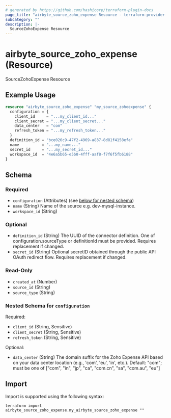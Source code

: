 ```yaml
---
# generated by https://github.com/hashicorp/terraform-plugin-docs
page_title: "airbyte_source_zoho_expense Resource - terraform-provider-airbyte"
subcategory: ""
description: |-
  SourceZohoExpense Resource
---
```


# airbyte_source_zoho_expense (Resource)

SourceZohoExpense Resource

## Example Usage

```terraform
resource "airbyte_source_zoho_expense" "my_source_zohoexpense" {
  configuration = {
    client_id     = "...my_client_id..."
    client_secret = "...my_client_secret..."
    data_center   = "com"
    refresh_token = "...my_refresh_token..."
  }
  definition_id = "bce026c9-47f2-4969-a837-8d81f4158efa"
  name          = "...my_name..."
  secret_id     = "...my_secret_id..."
  workspace_id  = "4e6a5b65-e5b0-4fff-aaf8-f7f6f5fb6188"
}
```

<!-- schema generated by tfplugindocs -->
## Schema

### Required

- `configuration` (Attributes) (see [below for nested schema](#nestedatt--configuration))
- `name` (String) Name of the source e.g. dev-mysql-instance.
- `workspace_id` (String)

### Optional

- `definition_id` (String) The UUID of the connector definition. One of configuration.sourceType or definitionId must be provided. Requires replacement if changed.
- `secret_id` (String) Optional secretID obtained through the public API OAuth redirect flow. Requires replacement if changed.

### Read-Only

- `created_at` (Number)
- `source_id` (String)
- `source_type` (String)

<a id="nestedatt--configuration"></a>
### Nested Schema for `configuration`

Required:

- `client_id` (String, Sensitive)
- `client_secret` (String, Sensitive)
- `refresh_token` (String, Sensitive)

Optional:

- `data_center` (String) The domain suffix for the Zoho Expense API based on your data center location (e.g., 'com', 'eu', 'in', etc.). Default: "com"; must be one of ["com", "in", "jp", "ca", "com.cn", "sa", "com.au", "eu"]

## Import

Import is supported using the following syntax:

```shell
terraform import airbyte_source_zoho_expense.my_airbyte_source_zoho_expense ""
```
